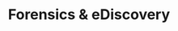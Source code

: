 ---
layout: category
title: "Forensics & eDiscovery"
permalink: /forensics/
taxonomy: forensics
author_profile: true
---